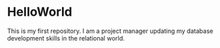 # HelloWorld
This is my first repository.
I am a project manager updating my database development skills in the relational world.
